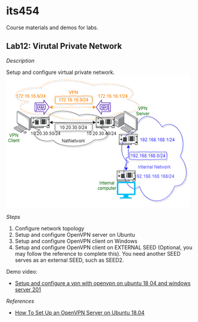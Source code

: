 # its454

Course materials and demos for labs.


## Lab12: Virutal Private Network

_Description_

Setup and configure virtual private network.
![Network topology](nettopo1.png)

_Steps_

1. Configure network topology
2. Setup and configure OpenVPN server on Ubuntu
3. Setup and configure OpenVPN client on Windows
4. Setup and configure OpenVPN client on EXTERNAL SEED (Optional, you may follow the reference to complete this). You need another SEED serves as an external SEED, such as SEED2.


Demo video:
* [Setup and configure a vpn with openvpn on ubuntu 18 04 and windows server 201](https://youtu.be/CLb9ymU8l0A)

_References_
* [How To Set Up an OpenVPN Server on Ubuntu 18.04](https://www.digitalocean.com/community/tutorials/how-to-set-up-an-openvpn-server-on-ubuntu-18-04)


